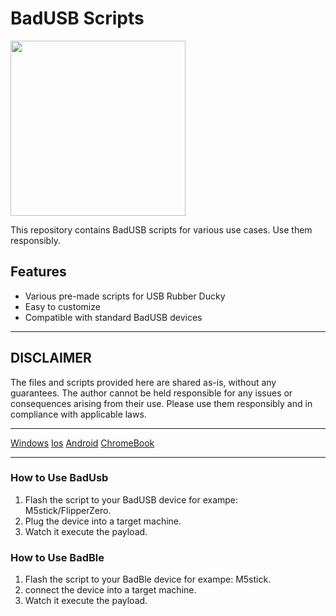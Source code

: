 # BadUSB Scripts

<img src="https://bobhinio.pl/assets/BadUsbBanner.webp" width="280" />

This repository contains BadUSB scripts for various use cases. Use them responsibly.

## Features
- Various pre-made scripts for USB Rubber Ducky
- Easy to customize
- Compatible with standard BadUSB devices

---

## DISCLAIMER
The files and scripts provided here are shared as-is, without any guarantees. The author cannot be held responsible for any issues or consequences arising from their use. Please use them responsibly and in compliance with applicable laws.

---

[Windows](windows/)
[Ios](Ios/)
[Android](Android/)
[ChromeBook](ChromeBook/)

---

### How to Use BadUsb
1. Flash the script to your BadUSB device for exampe: M5stick/FlipperZero.
2. Plug the device into a target machine.
3. Watch it execute the payload.

### How to Use BadBle
1. Flash the script to your BadBle device for exampe: M5stick.
2. connect the device into a target machine.
3. Watch it execute the payload.
